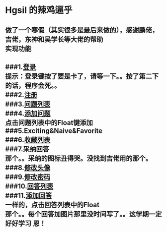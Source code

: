 Hgsil 的辣鸡逼乎
=======
做了一个寒假（其实很多是最后来做的），感谢鹏佬，吉佬，东神和吴学长等大佬的帮助  
实现功能
-------
###1.[登录](https://github.com/Hgsil/BiHu/blob/master/app/src/main/java/com/hgsil/android/bihu/Activity/LoginActivity.java)  
提示：登录键按了要是卡了，请等一下。。按了第二下的话，程序会死。。  
###2.[注册](https://github.com/Hgsil/BiHu/blob/master/app/src/main/java/com/hgsil/android/bihu/Activity/CreateActivity.java)  
###3.[问题列表](https://github.com/Hgsil/BiHu/blob/master/app/src/main/java/com/hgsil/android/bihu/Activity/NewsActivity.java)  
###4.[添加问题](https://github.com/Hgsil/BiHu/blob/master/app/src/main/java/com/hgsil/android/bihu/Activity/AddNewsActivity.java)  
点击问题列表中的Float键添加  
###5.Exciting&Naive&Favorite  
###6.[收藏列表](https://github.com/Hgsil/BiHu/blob/master/app/src/main/java/com/hgsil/android/bihu/Activity/FavoriteActivity.java)  
###7.采纳回答  
那个。。采纳的图标丑得哭。没找到吉佬用的那个。  
###8.[修改头像](https://github.com/Hgsil/BiHu/blob/master/app/src/main/java/com/hgsil/android/bihu/Activity/ChangeAvaterActivity.java)  
###9.[修改密码](https://github.com/Hgsil/BiHu/blob/master/app/src/main/java/com/hgsil/android/bihu/Activity/ChangePasswordActivity.java)  
###10.[回答列表](https://github.com/Hgsil/BiHu/blob/master/app/src/main/java/com/hgsil/android/bihu/Activity/AnswerActivity.java)  
###11.[添加回答](https://github.com/Hgsil/BiHu/blob/master/app/src/main/java/com/hgsil/android/bihu/Activity/AddAnswerActivity.java)  
一样的，点击回答列表中的Float  
那个。。每个回答加图片那里没时间写了。。这学期一定好好学习 恩！
---------
